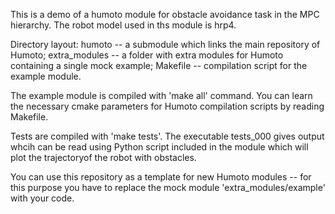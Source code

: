 This is a demo of a humoto module for obstacle avoidance task in the MPC
hierarchy. The robot model used in ths module is hrp4.

Directory layout:
    humoto          -- a submodule which links the main repository of Humoto;
    extra_modules   -- a folder with extra modules for Humoto containing a
                       single mock example;
    Makefile        -- compilation script for the example module.

The example module is compiled with 'make all' command. You can learn the
necessary cmake parameters for Humoto compilation scripts by reading Makefile.

Tests are compiled with 'make tests'. The executable tests_000 gives output 
whcih can be read using  Python script included in the module which will plot
the trajectoryof the robot with obstacles.

You can use this repository as a template for new Humoto modules -- for this
purpose you have to replace the mock module 'extra_modules/example' with your
code.
